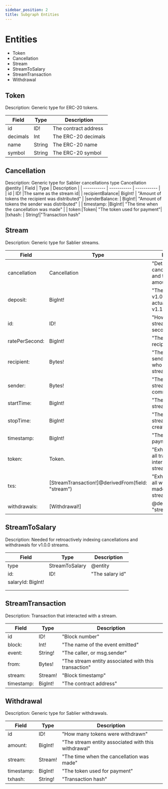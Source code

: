 ```yaml
---
sidebar_position: 2
title: Subgraph Entities
---
```


# Entities
- Token
- Cancellation
- Stream
- StreamToSalary
- StreamTransaction
- Withdrawal

##  Token
Description: Generic type for ERC-20 tokens.

| Field | Type | Description |
| ----------- | ----------- | ----------- |
| id | ID! | The contract address |
| decimals | Int | The ERC-20 decimals |
| name | String | The ERC-20 name |
| symbol | String | The ERC-20 symbol |

##   Cancellation
Description: Generic type for Sablier cancellations type Cancellation @entity
| Field | Type | Description |
| ----------- | ----------- | ----------- |
| id | ID! |The same as the stream id|
|  recipientBalance|  BigInt! | "Amount of tokens the recipient was distributed" |
|senderBalance:  | BigInt!|   "Amount of tokens the sender was distributed" |
| timestamp: |BigInt!| "The time when the cancellation was made" |
| token:|Token| "The token used for payment"|
|txhash: |  String!|"Transaction hash"
   
##  Stream
Description: Generic type for Sablier streams.

| Field | Type | Description |
| ----------- | ----------- | ----------- |
| cancellation | Cancellation |"Details about cancellation time and the distributed amounts"  |
|deposit:  |BigInt!|"The salary id in v1.0.0 and the actual stream id in v1.1.0"|
| id: | ID!| "How much is being streamed every second"|
|  ratePerSecond: |  BigInt! |   "The address of the recipient account" |
|recipient:|  Bytes!|"The address of the sender account, who created the streamed"|
|sender:|Bytes!| "The time when the stream commences"|
| startTime:|BigInt!| "The time when the stream stops"|
|stopTime:|BigInt!|  "The time when the stream was created"|
|timestamp: |  BigInt!|"The token used for payment"|
|token: |   Token. |"Exhaustive list of all transactions that interacted with the stream"|
| txs: |[StreamTransaction!]@derivedFrom(field: "stream")|  "Exhaustive list of all withdrawals made from the stream"|
|withdrawals: |   [Withdrawal!] | @derivedFrom(field: "stream")
 
   
##  StreamToSalary
Description: Needed for retroactively indexing cancellations and withdrawals for v1.0.0 streams.

| Field | Type | Description |
| ----------- | ----------- | ----------- |
| type| StreamToSalary |   @entity  |
|id:  | ID!  |  "The salary id"
  salaryId: BigInt! |
|  |  |  |
|  |  |  |


##  StreamTransaction
Description: Transaction that interacted with a stream.

| Field | Type | Description |
| ----------- | ----------- | ----------- |
| id | ID! | "Block number" |
|   block: |  Int! |  "The name of the event emitted" |
| event: |  String! | "The caller, or msg.sender" |
|  from: | Bytes!  |  "The stream entity associated with this transaction" |
|stream: | Stream!| "Block timestamp"|
|timestamp:| BigInt!| "The contract address"|
  

##   Withdrawal
Description: Generic type for Sablier withdrawals.

| Field | Type | Description |
| ----------- | ----------- | ----------- |
| id | ID! | "How many tokens were withdrawn" |
| amount: |BigInt!  | "The stream entity associated with this withdrawal" |
| stream:  | Stream! |   "The time when the cancellation was made" |
|  timestamp: | BigInt! | "The token used for payment" |
|txhash: |  String!|"Transaction hash"


